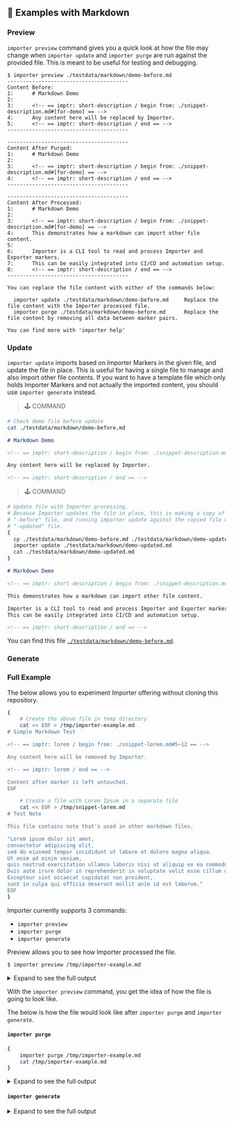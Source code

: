 ## 🚀 Examples with Markdown

### Preview

<!-- == export: preview / begin == -->

`importer preview` command gives you a quick look at how the file may change when `importer update` and `importer purge` are run against the provided file. This is meant to be useful for testing and debugging.

```console
$ importer preview ./testdata/markdown/demo-before.md
---------------------------------------
Content Before:
1:      # Markdown Demo
2:
3:      <!-- == imptr: short-description / begin from: ./snippet-description.md#[for-demo] == -->
4:      Any content here will be replaced by Importer.
5:      <!-- == imptr: short-description / end == -->
---------------------------------------

---------------------------------------
Content After Purged:
1:      # Markdown Demo
2:
3:      <!-- == imptr: short-description / begin from: ./snippet-description.md#[for-demo] == -->
4:      <!-- == imptr: short-description / end == -->
---------------------------------------

---------------------------------------
Content After Processed:
1:      # Markdown Demo
2:
3:      <!-- == imptr: short-description / begin from: ./snippet-description.md#[for-demo] == -->
4:      This demonstrates how a markdown can import other file content.
5:
6:      Importer is a CLI tool to read and process Importer and Exporter markers.
7:      This can be easily integrated into CI/CD and automation setup.
8:      <!-- == imptr: short-description / end == -->
---------------------------------------

You can replace the file content with either of the commands below:

  importer update ./testdata/markdown/demo-before.md     Replace the file content with the Importer processed file.
  importer purge ./testdata/markdown/demo-before.md      Replace the file content by removing all data between marker pairs.

You can find more with 'importer help'
```

<!-- == export: preview / end == -->

### Update

<!-- == export: update / begin == -->

`importer update` imports based on Importer Markers in the given file, and update the file in place. This is useful for having a single file to manage and also import other file contents. If you want to have a template file which only holds Importer Markers and not actually the imported content, you should use `importer generate` instead.

> 🕹 COMMAND

```bash
# Check demo file before update
cat ./testdata/markdown/demo-before.md
```

```markdown
# Markdown Demo

<!-- == imptr: short-description / begin from: ./snippet-description.md#[for-demo] == -->

Any content here will be replaced by Importer.

<!-- == imptr: short-description / end == -->
```

> 🕹 COMMAND

```bash
# Update file with Importer processing.
# Because Importer updates the file in place, this is making a copy of the
# "-before" file, and running importer update against the copied file of
# "-updated" file.
{
  cp ./testdata/markdown/demo-before.md ./testdata/markdown/demo-updated.md
  importer update ./testdata/markdown/demo-updated.md
  cat ./testdata/markdown/demo-updated.md
}
```

```markdown
# Markdown Demo

<!-- == imptr: short-description / begin from: ./snippet-description.md#[for-demo] == -->

This demonstrates how a markdown can import other file content.

Importer is a CLI tool to read and process Importer and Exporter markers.  
This can be easily integrated into CI/CD and automation setup.

<!-- == imptr: short-description / end == -->
```

You can find this file [`./testdata/markdown/demo-before.md`](https://raw.githubusercontent.com/upsidr/importer/main/testdata/markdown/demo-before.md).

<!-- == export: update / end == -->

### Generate

<!-- == export: generate / end == -->
<!-- == export: generate / end == -->

### Full Example

The below allows you to experiment Importer offering without cloning this repository.

```bash
{
    # Create the above file in temp directory
    cat << EOF > /tmp/importer-example.md
# Simple Markdown Test

<!-- == imptr: lorem / begin from: ./snippet-lorem.md#5~12 == -->

Any content here will be removed by Importer.

<!-- == imptr: lorem / end == -->

Content after marker is left untouched.
EOF

    # Create a file with Lorem Ipsum in a separate file
    cat << EOF > /tmp/snippet-lorem.md
# Test Note

This file contains note that's used in other markdown files.

"Lorem ipsum dolor sit amet,
consectetur adipiscing elit,
sed do eiusmod tempor incididunt ut labore et dolore magna aliqua.
Ut enim ad minim veniam,
quis nostrud exercitation ullamco laboris nisi ut aliquip ex ea commodo consequat.
Duis aute irure dolor in reprehenderit in voluptate velit esse cillum dolore eu fugiat nulla pariatur.
Excepteur sint occaecat cupidatat non proident,
sunt in culpa qui officia deserunt mollit anim id est laborum."
EOF
}
```

Importer currently supports 3 commands:

- `importer preview`
- `importer purge`
- `importer generate`

Preview allows you to see how Importer processed the file.

```bash
$ importer preview /tmp/importer-example.md
```

<details>

<summary>Expand to see the full output</summary>

```console
---------------
Content Before:
0:      # Simple Markdown Test
1:
2:      <!-- == imptr: lorem / begin from: ../../testdata/markdown/snippet-lorem.md#5~12 == -->
3:
4:      Any content here will be removed by Importer.
5:
6:      <!-- == imptr: lorem / end == -->
7:
8:      Content after marker is left untouched.
---------------

---------------
Content After Purged:
0:      # Simple Markdown Test
1:
2:      <!-- == imptr: lorem / begin from: ../../testdata/markdown/snippet-lorem.md#5~12 == -->
3:      <!-- == imptr: lorem / end == -->
4:
5:      Content after marker is left untouched.
---------------

---------------
Content After Processed:
1:      # Simple Markdown Test
2:
3:      <!-- == imptr: lorem / begin from: ../../testdata/markdown/snippet-lorem.md#5~12 == -->
4:      "Lorem ipsum dolor sit amet,
5:      consectetur adipiscing elit,
6:      sed do eiusmod tempor incididunt ut labore et dolore magna aliqua.
7:      Ut enim ad minim veniam,
8:      quis nostrud exercitation ullamco laboris nisi ut aliquip ex ea commodo consequat.
9:      Duis aute irure dolor in reprehenderit in voluptate velit esse cillum dolore eu fugiat nulla pariatur.
10:     Excepteur sint occaecat cupidatat non proident,
11:     sunt in culpa qui officia deserunt mollit anim id est laborum."
12:     <!-- == imptr: lorem / end == -->
13:
14:     Content after marker is left untouched.
---------------

You can replace the file content with either of the commands below:

- 'importer generate testdata/simple-before.md'
  Replace the file content with the processed file, importing all annotated references.
- 'importer purge testdata/simple-before.md'
  Replace the file content by removing all data between marker pairs.

You can find more with 'importer help'
```

</details>

With the `importer preview` command, you get the idea of how the file is going to look like.

The below is how the file would look like after `importer purge` and `importer generate`.

#### `importer purge`

```bash
{
    importer purge /tmp/importer-example.md
    cat /tmp/importer-example.md
}
```

<details>

<summary>Expand to see the full output</summary>

```console
# Simple Markdown Test

<!-- == imptr: lorem / begin from: ./snippet-lorem.md#5~12 == -->
<!-- == imptr: lorem / end == -->

Content after marker is left untouched.
```

</details>

#### `importer generate`

<details>

<summary>Expand to see the full output</summary>

```console
cat /tmp/importer-example.md
# Simple Markdown Test

<!-- == imptr: lorem / begin from: ./snippet-lorem.md#5~12 == -->
"Lorem ipsum dolor sit amet,
consectetur adipiscing elit,
sed do eiusmod tempor incididunt ut labore et dolore magna aliqua.
Ut enim ad minim veniam,
quis nostrud exercitation ullamco laboris nisi ut aliquip ex ea commodo consequat.
Duis aute irure dolor in reprehenderit in voluptate velit esse cillum dolore eu fugiat nulla pariatur.
Excepteur sint occaecat cupidatat non proident,
sunt in culpa qui officia deserunt mollit anim id est laborum."
<!-- == imptr: lorem / end == -->

Content after marker is left untouched.
```

</details>
